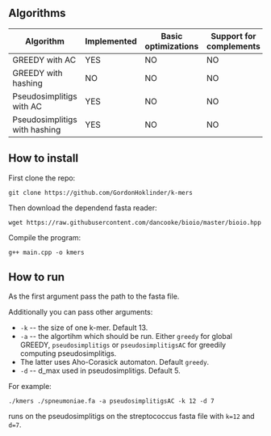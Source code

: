 ## Algorithms

| Algorithm                     | Implemented | Basic optimizations | Support for complements |
|-------------------------------|-------------|---------------------|-------------------------|
| GREEDY with AC                | YES         | NO                  | NO                      |
| GREEDY with hashing           | NO          | NO                  | NO                      |
| Pseudosimplitigs with AC      | YES         | NO                  | NO                      |
| Pseudosimplitigs with hashing | YES         | NO                  | NO                      |


## How to install

First clone the repo:

```
git clone https://github.com/GordonHoklinder/k-mers
```

Then download the dependend fasta reader:

```
wget https://raw.githubusercontent.com/dancooke/bioio/master/bioio.hpp
```

Compile the program:

```
g++ main.cpp -o kmers
```

## How to run

As the first argument pass the path to the fasta file.

Additionally you can pass other arguments:

- `-k` -- the size of one k-mer. Default 13.
- `-a` -- the algortihm which should be run. Either `greedy` for global GREEDY, `pseudosimplitigs` or `pseudosimplitigsAC` for greedily computing pseudosimplitigs.
- The latter uses Aho-Corasick automaton. Default `greedy`.
- `-d` -- d_max used in pseudosimplitigs. Default 5.

For example:

```
./kmers ./spneumoniae.fa -a pseudosimplitigsAC -k 12 -d 7
```

runs on the pseudosimplitigs on the streptococcus fasta file with `k=12` and `d=7`.

